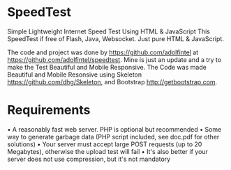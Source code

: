 # SpeedTest
Simple Lightweight Internet Speed Test Using HTML &amp; JavaScript
This SpeedTest if free of Flash, Java, Websocket. Just pure HTML & JavaScript.

The code and project was done by https://github.com/adolfintel at https://github.com/adolfintel/speedtest. Mine is just an update and a try to make the Test Beautiful and Mobile Responsive.
The Code was made Beautiful and Mobile Resonsive using Skeleton https://github.com/dhg/Skeleton, and Bootstrap http://getbootstrap.com.


# Requirements
&#8226; A reasonably fast web server. PHP is optional but recommended
&#8226; Some way to generate garbage data (PHP script included, see doc.pdf for other solutions)
&#8226; Your server must accept large POST requests (up to 20 Megabytes), otherwise the upload test will fail
&#8226; It's also better if your server does not use compression, but it's not mandatory

